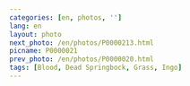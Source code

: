 ```yaml
---
categories: [en, photos, '']
lang: en
layout: photo
next_photo: /en/photos/P0000213.html
picname: P0000021
prev_photo: /en/photos/P0000020.html
tags: [Blood, Dead Springbock, Grass, Ingo]
---
```

